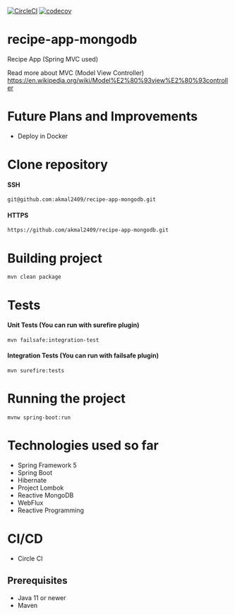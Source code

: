 [![CircleCI](https://circleci.com/gh/akmal2409/recipe-app.svg?style=svg)](https://circleci.com/gh/akmal2409/recipe-app)
[![codecov](https://codecov.io/gh/akmal2409/recipe-app/branch/master/graph/badge.svg)](https://codecov.io/gh/akmal2409/recipe-app)
# recipe-app-mongodb
Recipe App (Spring MVC used)

Read more about MVC (Model View Controller)
https://en.wikipedia.org/wiki/Model%E2%80%93view%E2%80%93controller

# Future Plans and Improvements
  * Deploy in Docker

# Clone repository
#### SSH
    git@github.com:akmal2409/recipe-app-mongodb.git
#### HTTPS
    https://github.com/akmal2409/recipe-app-mongodb.git

# Building project
    mvn clean package

# Tests
#### Unit Tests (You can run with surefire plugin)
    mvn failsafe:integration-test
#### Integration Tests (You can run with failsafe plugin)
    mvn surefire:tests

# Running the project
    mvnw spring-boot:run

# Technologies used so far
* Spring Framework 5
* Spring Boot
* Hibernate
* Project Lombok
* Reactive MongoDB
* WebFlux
* Reactive Programming

# CI/CD
* Circle CI

## Prerequisites
* Java 11 or newer
* Maven
    

